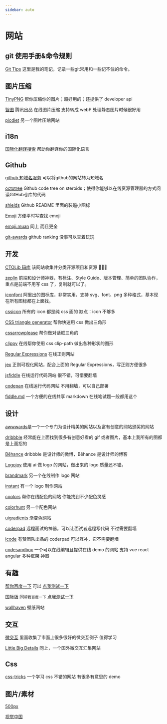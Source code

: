 ```yaml
---
sidebar: auto
---
```

# 网站

## git 使用手册&命令规则
[Git Tips](https://github.com/jaywcjlove/git-tips) 这里是我的笔记，记录一些git常用和一些记不住的命令。

## 图片压缩
[TinyPNG](https://tinypng.com/) 帮你压缩你的图片；超好用的；还提供了 developer api

[智图](http://zhitu.isux.us/) 腾讯出品 在线图片压缩 支持转成 webP 处理静态图片时候很好用

[picdiet](https://www.picdiet.com/zh-cn) 另一个图片压缩网站

## i18n
[国际化翻译搜索](https://i18ns.com) 帮助你翻译你的国际化语言

## Github

[github 短域名服务](https://git.io) 可以将github的网站转为短域名

[octotree](https://github.com/ovity/octotree) Github code tree on steroids；使得你能够以在线资源管理器的方式阅读GitHub仓库的代码

[shields](https://shields.io/) Github README 里面的装逼小图标

[Emoji](https://www.webpagefx.com/tools/emoji-cheat-sheet/) 方便平时写查找 emoji

[emoji.muan](http://emoji.muan.co/#) 同上 而且更全

[git-awards](http://git-awards.com/users/search?login=neveryu) github ranking 没事可以查着玩玩

## 开发

[CTOLib 码库](https://www.ctolib.com/) 该网站收集并分类开源项目和资源 🌟🌟🌟

[zeplin](https://app.zeplin.io/) 前端和设计师神器，有标注、Style Guide、版本管理、简单的团队协作，重点是前端不用写 css 了，复制就可以了。

[iconfont](http://www.iconfont.cn/) 阿里出的图标库，非常实用，支持 svg、font、png 多种格式，基本现在所有图标都在上面找。

[cssicon](http://cssicon.space/#/) 所有的 icon 都是纯 css 画的 缺点：icon 不够多

[CSS triangle generator](http://apps.eky.hk/css-triangle-generator/) 帮你快速用 css 做出三角形

[cssarrowplease](http://www.cssarrowplease.com/) 帮你做对话框三角的

[clippy](http://bennettfeely.com/clippy/) 在线帮你使用 css clip-path 做出各种形状的图形

[Regular Expressions](https://regex101.com/) 在线正则网站

[jex](https://jex.im/regulex/) 正则可视化网站，配合上面的 Regular Expressions，写正则方便很多

[jsfiddle](https://jsfiddle.net/) 在线运行代码网站 很不错，可惜要翻墙

[codepan](https://codepan.net/) 在线运行代码网站 不用翻墙，可以自己部署

[fiddle.md](https://fiddle.md/) 一个方便的在线共享 markdown 在线笔试题一般都用这个

## 设计

[awwwards](https://www.awwwards.com/)是一个一个专门为设计精美的网站以及富有创意的网站颁奖的网站

[dribbble](https://dribbble.com/) 经常能在上面找到很多有创意好看的 gif 或者图片，基本上我所有的图都是上面招的

[Bēhance](https://www.behance.net/) dribbble 是设计师的微博，Bēhance 是设计师的博客

[Logojoy](https://logojoy.com/) 使用 ai 做 logo 的网站，做出来的 logo 质量还不错。

[brandmark](http://brandmark.io/) 另一个在线制作 logo 网站

[instant](https://instantlogodesign.com/) 有一个 logo 制作网站

[coolors](https://coolors.co/) 帮你在线配色的网站 你能找到不少配色灵感

[colorhunt](http://colorhunt.co/) 另一个配色网站

[uigradients](https://uigradients.com/#SummerDog) 渐变色网站

[coderpad](https://coderpad.io/) 远程面试的神器，可以让面试者远程写代码 不过需要翻墙

[icode](https://www.icode.live/) 有赞团队出品的 coderpad 可以互补，它不需要翻墙

[codesandbox](https://codesandbox.io/) 一个可以在线编辑且提供在线 demo 的网站 支持 vue react angular 多种框架 神器

## 有趣

[帮你百度一下](http://www.baidu-x.com/) 可以 [点我测试一下](http://www.baidu-x.com/?q=%E5%92%8C%E8%B0%90%E6%9C%89%E7%88%B1%E5%AF%8C%E5%BC%BA)

[国际版](http://lmgtfy.com/) 同`帮我百度一下` [点我测试一下](http://lmgtfy.com/?q=a)

[wallhaven](https://alpha.wallhaven.cc/) 壁纸网站

## 交互

[微交互](http://aliscued.lofter.com/) 里面收集了市面上很多很好的微交互例子 值得学习

[Little Big Details](http://littlebigdetails.com/) 同上，一个国外微交互汇集网站

## Css

[css-tricks](https://css-tricks.com/) 一个学习 css 不错的网站 有很多有意思的 demo

## 图片/素材
[500px](https://500px.com/)

[视觉中国](https://www.vcg.com/)